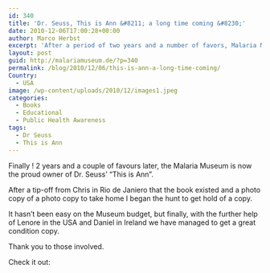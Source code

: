 ```yaml
---
id: 340
title: 'Dr. Seuss, This is Ann &#8211; a long time coming &#8230;'
date: 2010-12-06T17:00:28+00:00
author: Marco Herbst
excerpt: 'After a period of two years and a number of favors, Malaria Museum is a proud owner of the famous book of Doctor Seuss “This is Ann”. Getting the book was not easy on the Museum budget, but after getting help of some well wishers, we have a great copy with us. '
layout: post
guid: http://malariamuseum.de/?p=340
permalink: /blog/2010/12/06/this-is-ann-a-long-time-coming/
Country:
  - USA
image: /wp-content/uploads/2010/12/images1.jpeg
categories:
  - Books
  - Educational
  - Public Health Awareness
tags:
  - Dr Seuss
  - This is Ann
---
```

Finally ! 2 years and a couple of favours later, the Malaria Museum is now the proud owner of Dr. Seuss&#8217; &#8220;This is Ann&#8221;.

After a tip-off from Chris in Rio de Janiero that the book existed and a photo copy of a photo copy to take home I began the hunt to get hold of a copy.

It hasn&#8217;t been easy on the Museum budget, but finally, with the further help of Lenore in the USA and Daniel in Ireland we have managed to get a great condition copy.

Thank you to those involved.

Check it out: